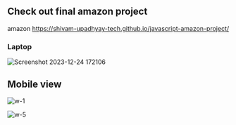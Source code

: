 ## Check out final amazon project

amazon https://shivam-upadhyay-tech.github.io/javascript-amazon-project/

### Laptop
![Screenshot 2023-12-24 172106](https://github.com/shivam-upadhyay-tech/javascript-amazon-project/assets/144478276/1d4f7007-78f5-4ed4-a646-013d376ae486)

## Mobile view
![w-1](https://github.com/shivam-upadhyay-tech/javascript-amazon-project/assets/144478276/13401e22-96c3-40c3-b1f8-0351a65c7267)

![w-5](https://github.com/shivam-upadhyay-tech/javascript-amazon-project/assets/144478276/c04530a5-55b7-4828-a760-116a0f3499aa)
